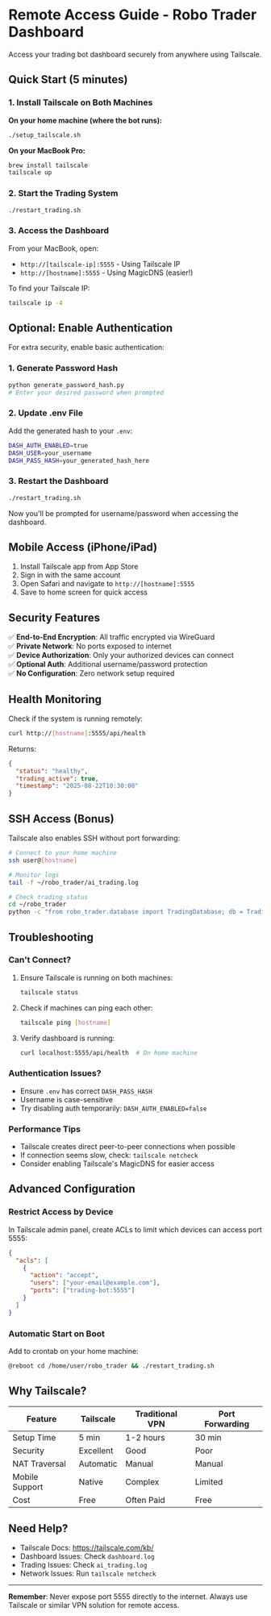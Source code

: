 # Remote Access Guide - Robo Trader Dashboard

Access your trading bot dashboard securely from anywhere using Tailscale.

## Quick Start (5 minutes)

### 1. Install Tailscale on Both Machines

**On your home machine (where the bot runs):**
```bash
./setup_tailscale.sh
```

**On your MacBook Pro:**
```bash
brew install tailscale
tailscale up
```

### 2. Start the Trading System
```bash
./restart_trading.sh
```

### 3. Access the Dashboard

From your MacBook, open:
- `http://[tailscale-ip]:5555` - Using Tailscale IP
- `http://[hostname]:5555` - Using MagicDNS (easier!)

To find your Tailscale IP:
```bash
tailscale ip -4
```

## Optional: Enable Authentication

For extra security, enable basic authentication:

### 1. Generate Password Hash
```bash
python generate_password_hash.py
# Enter your desired password when prompted
```

### 2. Update .env File
Add the generated hash to your `.env`:
```bash
DASH_AUTH_ENABLED=true
DASH_USER=your_username
DASH_PASS_HASH=your_generated_hash_here
```

### 3. Restart the Dashboard
```bash
./restart_trading.sh
```

Now you'll be prompted for username/password when accessing the dashboard.

## Mobile Access (iPhone/iPad)

1. Install Tailscale app from App Store
2. Sign in with the same account
3. Open Safari and navigate to `http://[hostname]:5555`
4. Save to home screen for quick access

## Security Features

✅ **End-to-End Encryption**: All traffic encrypted via WireGuard  
✅ **Private Network**: No ports exposed to internet  
✅ **Device Authorization**: Only your authorized devices can connect  
✅ **Optional Auth**: Additional username/password protection  
✅ **No Configuration**: Zero network setup required  

## Health Monitoring

Check if the system is running remotely:
```bash
curl http://[hostname]:5555/api/health
```

Returns:
```json
{
  "status": "healthy",
  "trading_active": true,
  "timestamp": "2025-08-22T10:30:00"
}
```

## SSH Access (Bonus)

Tailscale also enables SSH without port forwarding:

```bash
# Connect to your home machine
ssh user@[hostname]

# Monitor logs
tail -f ~/robo_trader/ai_trading.log

# Check trading status
cd ~/robo_trader
python -c "from robo_trader.database import TradingDatabase; db = TradingDatabase(); print(db.get_today_pnl())"
```

## Troubleshooting

### Can't Connect?
1. Ensure Tailscale is running on both machines:
   ```bash
   tailscale status
   ```

2. Check if machines can ping each other:
   ```bash
   tailscale ping [hostname]
   ```

3. Verify dashboard is running:
   ```bash
   curl localhost:5555/api/health  # On home machine
   ```

### Authentication Issues?
- Ensure `.env` has correct `DASH_PASS_HASH`
- Username is case-sensitive
- Try disabling auth temporarily: `DASH_AUTH_ENABLED=false`

### Performance Tips
- Tailscale creates direct peer-to-peer connections when possible
- If connection seems slow, check: `tailscale netcheck`
- Consider enabling Tailscale's MagicDNS for easier access

## Advanced Configuration

### Restrict Access by Device
In Tailscale admin panel, create ACLs to limit which devices can access port 5555:

```json
{
  "acls": [
    {
      "action": "accept",
      "users": ["your-email@example.com"],
      "ports": ["trading-bot:5555"]
    }
  ]
}
```

### Automatic Start on Boot
Add to crontab on your home machine:
```bash
@reboot cd /home/user/robo_trader && ./restart_trading.sh
```

## Why Tailscale?

| Feature | Tailscale | Traditional VPN | Port Forwarding |
|---------|-----------|-----------------|-----------------|
| Setup Time | 5 min | 1-2 hours | 30 min |
| Security | Excellent | Good | Poor |
| NAT Traversal | Automatic | Manual | Manual |
| Mobile Support | Native | Complex | Limited |
| Cost | Free | Often Paid | Free |

## Need Help?

- Tailscale Docs: https://tailscale.com/kb/
- Dashboard Issues: Check `dashboard.log`
- Trading Issues: Check `ai_trading.log`
- Network Issues: Run `tailscale netcheck`

---

**Remember**: Never expose port 5555 directly to the internet. Always use Tailscale or similar VPN solution for remote access.
